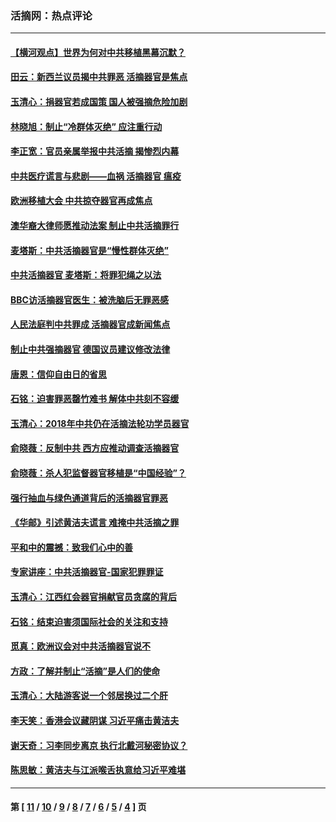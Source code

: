 ### 活摘网：热点评论
---
#### [【横河观点】世界为何对中共移植黑幕沉默？](../../pages/nf5879/n13244249.md?05120430) 
#### [田云：新西兰议员揭中共罪恶 活摘器官是焦点](../../pages/nf5879/n13070629.md?05120430) 
#### [玉清心：捐器官若成国策 国人被强摘危险加剧](../../pages/nf5879/n12802713.md?05120430) 
#### [林晓旭：制止“冷群体灭绝” 应注重行动](../../pages/nf5879/n12779736.md?05120430) 
#### [李正宽：官员亲属举报中共活摘 揭惨烈内幕](../../pages/nf5879/n12684490.md?05120430) 
#### [中共医疗谎言与悲剧——血祸 活摘器官 瘟疫](../../pages/nf5879/n12372103.md?05120430) 
#### [欧洲移植大会 中共掠夺器官再成焦点](../../pages/nf5879/n11538883.md?05120430) 
#### [澳华裔大律师愿推动法案 制止中共活摘罪行](../../pages/nf5879/n11377039.md?05120430) 
#### [麦塔斯：中共活摘器官是“慢性群体灭绝”](../../pages/nf5879/n11350529.md?05120430) 
#### [中共活摘器官 麦塔斯：将罪犯绳之以法](../../pages/nf5879/n11347973.md?05120430) 
#### [BBC访活摘器官医生：被洗脑后无罪恶感](../../pages/nf5879/n11335935.md?05120430) 
#### [人民法庭判中共罪成 活摘器官成新闻焦点](../../pages/nf5879/n11331578.md?05120430) 
#### [制止中共强摘器官 德国议员建议修改法律](../../pages/nf5879/n11249451.md?05120430) 
#### [唐恩：信仰自由日的省思](../../pages/nf5879/n11003525.md?05120430) 
#### [石铭：迫害罪恶罄竹难书  解体中共刻不容缓](../../pages/nf5879/n10942855.md?05120430) 
#### [玉清心：2018年中共仍在活摘法轮功学员器官](../../pages/nf5879/n10914646.md?05120430) 
#### [俞晓薇：反制中共 西方应推动调查活摘器官](../../pages/nf5879/n10794671.md?05120430) 
#### [俞晓薇：杀人犯监督器官移植是“中国经验”？](../../pages/nf5879/n10466427.md?05120430) 
#### [强行抽血与绿色通道背后的活摘器官罪恶](../../pages/nf5879/n10004708.md?05120430) 
#### [《华邮》引述黄洁夫谎言 难掩中共活摘之罪](../../pages/nf5879/n9642309.md?05120430) 
#### [平和中的震撼：致我们心中的善](../../pages/nf5879/n9021123.md?05120430) 
#### [专家讲座：中共活摘器官-国家犯罪罪证](../../pages/nf5879/n8828153.md?05120430) 
#### [玉清心：江西红会器官捐献官员贪腐的背后](../../pages/nf5879/n8522122.md?05120430) 
#### [石铭：结束迫害须国际社会的关注和支持](../../pages/nf5879/n8443497.md?05120430) 
#### [觅真：欧洲议会对中共活摘器官说不](../../pages/nf5879/n8337486.md?05120430) 
#### [方政：了解并制止“活摘”是人们的使命](../../pages/nf5879/n8329214.md?05120430) 
#### [玉清心：大陆游客说一个邻居换过二个肝](../../pages/nf5879/n8291404.md?05120430) 
#### [李天笑：香港会议藏阴谋 习近平痛击黄洁夫](../../pages/nf5879/n8241459.md?05120430) 
#### [谢天奇：习李同步离京 执行北戴河秘密协议？](../../pages/nf5879/n8230418.md?05120430) 
#### [陈思敏：黄洁夫与江派喉舌执意给习近平难堪](../../pages/nf5879/n8222166.md?05120430) 

---
#### 第 [ [11](./11.md?05120430) / [10](./10.md?05120430) / [9](./9.md?05120430) / [8](./8.md?05120430) / [7](./7.md?05120430) / [6](./6.md?05120430) / [5](./5.md?05120430) / [4](./4.md?05120430) ] 页
